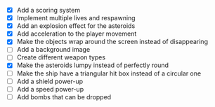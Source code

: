 - [X] Add a scoring system
- [X] Implement multiple lives and respawning
- [X] Add an explosion effect for the asteroids
- [X] Add acceleration to the player movement
- [X] Make the objects wrap around the screen instead of disappearing
- [ ] Add a background image
- [ ] Create different weapon types
- [X] Make the asteroids lumpy instead of perfectly round
- [ ] Make the ship have a triangular hit box instead of a circular one
- [ ] Add a shield power-up
- [ ] Add a speed power-up
- [ ] Add bombs that can be dropped
